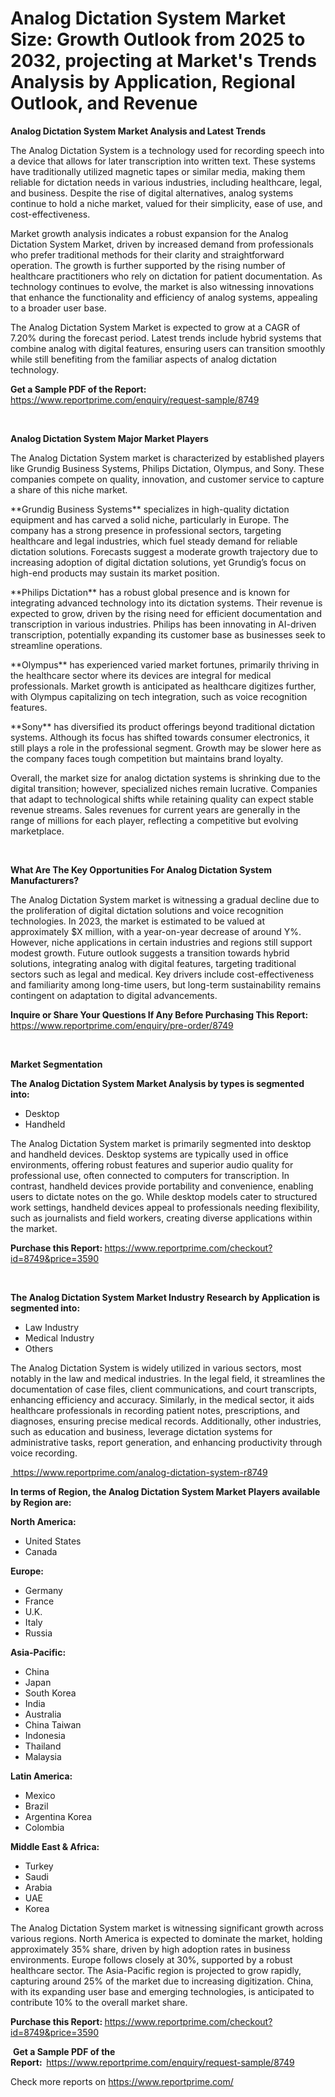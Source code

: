 <p><h1>Analog Dictation System Market Size: Growth Outlook from 2025 to 2032, projecting at Market's Trends Analysis by Application, Regional Outlook, and Revenue</h1></p><p><strong>Analog Dictation System Market Analysis and Latest Trends</strong></p>
<p><p>The Analog Dictation System is a technology used for recording speech into a device that allows for later transcription into written text. These systems have traditionally utilized magnetic tapes or similar media, making them reliable for dictation needs in various industries, including healthcare, legal, and business. Despite the rise of digital alternatives, analog systems continue to hold a niche market, valued for their simplicity, ease of use, and cost-effectiveness.</p><p>Market growth analysis indicates a robust expansion for the Analog Dictation System Market, driven by increased demand from professionals who prefer traditional methods for their clarity and straightforward operation. The growth is further supported by the rising number of healthcare practitioners who rely on dictation for patient documentation. As technology continues to evolve, the market is also witnessing innovations that enhance the functionality and efficiency of analog systems, appealing to a broader user base.</p><p>The Analog Dictation System Market is expected to grow at a CAGR of 7.20% during the forecast period. Latest trends include hybrid systems that combine analog with digital features, ensuring users can transition smoothly while still benefiting from the familiar aspects of analog dictation technology.</p></p>
<p><strong>Get a Sample PDF of the Report:&nbsp;</strong> <a href="https://www.reportprime.com/enquiry/request-sample/8749?utm_campaign=2482&utm_medium=2&utm_source=Github&utm_content=ia&utm_term=20032025&utm_id=analog-dictation-system">https://www.reportprime.com/enquiry/request-sample/8749</a></p>
<p>&nbsp;</p>
<p><strong>Analog Dictation System Major Market Players</strong></p>
<p><p>The Analog Dictation System market is characterized by established players like Grundig Business Systems, Philips Dictation, Olympus, and Sony. These companies compete on quality, innovation, and customer service to capture a share of this niche market.</p><p>**Grundig Business Systems** specializes in high-quality dictation equipment and has carved a solid niche, particularly in Europe. The company has a strong presence in professional sectors, targeting healthcare and legal industries, which fuel steady demand for reliable dictation solutions. Forecasts suggest a moderate growth trajectory due to increasing adoption of digital dictation solutions, yet Grundig’s focus on high-end products may sustain its market position.</p><p>**Philips Dictation** has a robust global presence and is known for integrating advanced technology into its dictation systems. Their revenue is expected to grow, driven by the rising need for efficient documentation and transcription in various industries. Philips has been innovating in AI-driven transcription, potentially expanding its customer base as businesses seek to streamline operations.</p><p>**Olympus** has experienced varied market fortunes, primarily thriving in the healthcare sector where its devices are integral for medical professionals. Market growth is anticipated as healthcare digitizes further, with Olympus capitalizing on tech integration, such as voice recognition features.</p><p>**Sony** has diversified its product offerings beyond traditional dictation systems. Although its focus has shifted towards consumer electronics, it still plays a role in the professional segment. Growth may be slower here as the company faces tough competition but maintains brand loyalty.</p><p>Overall, the market size for analog dictation systems is shrinking due to the digital transition; however, specialized niches remain lucrative. Companies that adapt to technological shifts while retaining quality can expect stable revenue streams. Sales revenues for current years are generally in the range of millions for each player, reflecting a competitive but evolving marketplace.</p></p>
<p>&nbsp;</p>
<p><strong>What Are The Key Opportunities For Analog Dictation System Manufacturers?</strong></p>
<p><p>The Analog Dictation System market is witnessing a gradual decline due to the proliferation of digital dictation solutions and voice recognition technologies. In 2023, the market is estimated to be valued at approximately $X million, with a year-on-year decrease of around Y%. However, niche applications in certain industries and regions still support modest growth. Future outlook suggests a transition towards hybrid solutions, integrating analog with digital features, targeting traditional sectors such as legal and medical. Key drivers include cost-effectiveness and familiarity among long-time users, but long-term sustainability remains contingent on adaptation to digital advancements.</p></p>
<p><strong>Inquire or Share Your Questions If Any Before Purchasing This Report:</strong> <a href="https://www.reportprime.com/enquiry/pre-order/8749?utm_campaign=2482&utm_medium=2&utm_source=Github&utm_content=ia&utm_term=20032025&utm_id=analog-dictation-system">https://www.reportprime.com/enquiry/pre-order/8749</a></p>
<p>&nbsp;</p>
<p><strong>Market Segmentation</strong></p>
<p><strong>The Analog Dictation System Market Analysis by types is segmented into:</strong></p>
<p><ul><li>Desktop</li><li>Handheld</li></ul></p>
<p><p>The Analog Dictation System market is primarily segmented into desktop and handheld devices. Desktop systems are typically used in office environments, offering robust features and superior audio quality for professional use, often connected to computers for transcription. In contrast, handheld devices provide portability and convenience, enabling users to dictate notes on the go. While desktop models cater to structured work settings, handheld devices appeal to professionals needing flexibility, such as journalists and field workers, creating diverse applications within the market.</p></p>
<p><strong>Purchase this Report:&nbsp;</strong><a href="https://www.reportprime.com/checkout?id=8749&price=3590&utm_campaign=2482&utm_medium=2&utm_source=Github&utm_content=ia&utm_term=20032025&utm_id=analog-dictation-system">https://www.reportprime.com/checkout?id=8749&price=3590</a></p>
<p>&nbsp;</p>
<p><strong>The Analog Dictation System Market Industry Research by Application is segmented into:</strong></p>
<p><ul><li>Law Industry</li><li>Medical Industry</li><li>Others</li></ul></p>
<p><p>The Analog Dictation System is widely utilized in various sectors, most notably in the law and medical industries. In the legal field, it streamlines the documentation of case files, client communications, and court transcripts, enhancing efficiency and accuracy. Similarly, in the medical sector, it aids healthcare professionals in recording patient notes, prescriptions, and diagnoses, ensuring precise medical records. Additionally, other industries, such as education and business, leverage dictation systems for administrative tasks, report generation, and enhancing productivity through voice recording.</p></p>
<p><a href="https://www.reportprime.com/analog-dictation-system-r8749?utm_campaign=2482&utm_medium=2&utm_source=Github&utm_content=ia&utm_term=20032025&utm_id=analog-dictation-system">&nbsp;https://www.reportprime.com/analog-dictation-system-r8749</a></p>
<p><strong>In terms of Region, the Analog Dictation System Market Players available by Region are:</strong></p>
<p>
    <p> <strong> North America: </strong>
        <ul>
            <li>United States</li>
            <li>Canada</li>
        </ul>
        </p> 
    <p> <strong> Europe: </strong>
        <ul>
            <li>Germany</li>
            <li>France</li>
            <li>U.K.</li>
            <li>Italy</li>
            <li>Russia</li>
        </ul>
        </p> 
    <p> <strong> Asia-Pacific: </strong>
        <ul>
            <li>China</li>
            <li>Japan</li>
            <li>South Korea</li>
            <li>India</li>
            <li>Australia</li>
            <li>China Taiwan</li>
            <li>Indonesia</li>
            <li>Thailand</li>
            <li>Malaysia</li>
        </ul>
        </p> 
    <p> <strong> Latin America: </strong>
        <ul>
            <li>Mexico</li>
            <li>Brazil</li>
            <li>Argentina Korea</li>
            <li>Colombia</li>
        </ul>
        </p> 
    <p> <strong> Middle East & Africa: </strong>
        <ul>
            <li>Turkey</li>
            <li>Saudi</li>
            <li>Arabia</li>
            <li>UAE</li>
            <li>Korea</li>
        </ul>
    </p>
    </p>
<p><p>The Analog Dictation System market is witnessing significant growth across various regions. North America is expected to dominate the market, holding approximately 35% share, driven by high adoption rates in business environments. Europe follows closely at 30%, supported by a robust healthcare sector. The Asia-Pacific region is projected to grow rapidly, capturing around 25% of the market due to increasing digitization. China, with its expanding user base and emerging technologies, is anticipated to contribute 10% to the overall market share.</p></p>
<p><strong>Purchase this Report: </strong><a href="https://www.reportprime.com/checkout?id=8749&price=3590&utm_campaign=2482&utm_medium=2&utm_source=Github&utm_content=ia&utm_term=20032025&utm_id=analog-dictation-system">https://www.reportprime.com/checkout?id=8749&price=3590</a></p>
<p>&nbsp;<strong>Get a Sample PDF of the Report:&nbsp;&nbsp;</strong><a href="https://www.reportprime.com/enquiry/request-sample/8749?utm_campaign=2482&utm_medium=2&utm_source=Github&utm_content=ia&utm_term=20032025&utm_id=analog-dictation-system">https://www.reportprime.com/enquiry/request-sample/8749</a></p>
<p><strong></strong></p>
<p>Check more reports on <a href="https://www.reportprime.com/?utm_campaign=2482&utm_medium=2&utm_source=Github&utm_content=ia&utm_term=20032025&utm_id=analog-dictation-system">https://www.reportprime.com/</a></p>